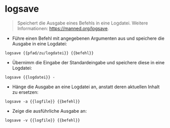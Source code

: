 # logsave

> Speichert die Ausgabe eines Befehls in eine Logdatei.
> Weitere Informationen: <https://manned.org/logsave>.

- Führe einen Befehl mit angegebenen Argumenten aus und speichere die Ausgabe in eine Logdatei:

`logsave {{pfad/zu/logdatei}} {{befehl}}`

- Übernimm die Eingabe der Standardeingabe und speichere diese in eine Logdatei:

`logsave {{logdatei}} -`

- Hänge die Ausgabe an eine Logdatei an, anstatt deren aktuellen Inhalt zu ersetzen:

`logsave -a {{logfile}} {{befehl}}`

- Zeige die ausführliche Ausgabe an:

`logsave -v {{logfile}} {{befehl}}`
